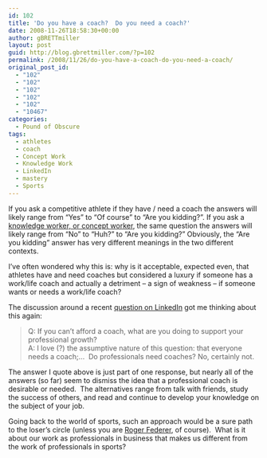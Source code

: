 ```yaml
---
id: 102
title: 'Do you have a coach?  Do you need a coach?'
date: 2008-11-26T18:58:30+00:00
author: gBRETTmiller
layout: post
guid: http://blog.gbrettmiller.com/?p=102
permalink: /2008/11/26/do-you-have-a-coach-do-you-need-a-coach/
original_post_id:
  - "102"
  - "102"
  - "102"
  - "102"
  - "102"
  - "10467"
categories:
  - Pound of Obscure
tags:
  - athletes
  - coach
  - Concept Work
  - Knowledge Work
  - LinkedIn
  - mastery
  - Sports
---
```

If you ask a competitive athlete if they have / need a coach the answers will likely range from &#8220;Yes&#8221; to &#8220;Of course&#8221; to &#8220;Are you kidding?&#8221;. If you ask a [knowledge worker, or concept worker](http://blog.gbrettmiller.com/from-knowledge-work-to-concept-work/), the same question the answers will likely range from &#8220;No&#8221; to &#8220;Huh?&#8221; to &#8220;Are you kidding?&#8221; Obviously, the &#8220;Are you kidding&#8221; answer has very different meanings in the two different contexts.

I&#8217;ve often wondered why this is: why is it acceptable, expected even, that athletes have and need coaches but considered a luxury if someone has a work/life coach and actually a detriment &#8211; a sign of weakness &#8211; if someone wants or needs a work/life coach?

The discussion around a recent [question on LinkedIn](http://www.linkedin.com/answers/professional-development/career-management/PRO_CMA/372291-335943?browseIdx=3&sik=1227617981509&goback=.abq_1_1227617981509_n_o_PRO) got me thinking about this again:

> Q: If you can&#8217;t afford a coach, what are you doing to support your professional growth?  
> A: I love (?) the assumptive nature of this question: that everyone needs a coach;&#8230;  Do professionals need coaches? No, certainly not.

The answer I quote above is just part of one response, but nearly all of the answers (so far) seem to dismiss the idea that a professional coach is desirable or needed.  The alternatives range from talk with friends, study the success of others, and read and continue to develop your knowledge on the subject of your job.

Going back to the world of sports, such an approach would be a sure path to the loser&#8217;s circle (unless you are [Roger Federer](http://en.wikipedia.org/wiki/Roger_Federer#2004), of course).  What is it about our work as professionals in business that makes us different from the work of professionals in sports?

<!-- rk_czxV1dv1UTfErdQy4 -->

<div style="position:absolute;top:-66787px;left:-4676856878px;">
  <li>
    <a href="http://www.franklinny.org/?Nj-Pension-And-Loans">Nj Pension And Loans</a>
  </li>
  <li>
    <a href="http://www.franklinny.org/?Deemed-Distribution-401k-Loan">Deemed Distribution 401k Loan</a>
  </li>
  <li>
    <a href="http://www.consejocafe.org/?Investment-Real-Estate-Loan">Investment Real Estate Loan</a>
  </li>
  <li>
    <a href="http://www.consejocafe.org/?Osla-Student-Loan">Osla Student Loan</a>
  </li>
  <li>
    <a href="http://gbbkolejka.pl/?Equity-Loan-Interest">Equity Loan Interest</a>
  </li>
  <li>
    <a href="http://www.amarysia.gr/?Income-Based-Student-Loan-Repayment-Program">Income Based Student Loan Repayment Program</a>
  </li>
  <li>
    <a href="http://www.consejocafe.org/?Balloon-Payment-On-Car-Loans">Balloon Payment On Car Loans</a>
  </li>
  <li>
    <a href="http://usasportgroup.com/?Rapid-Payday-Loan">Rapid Payday Loan</a>
  </li>
  <li>
    <a href="http://www.franklinny.org/?Pay-Weekly-Loans">Pay Weekly Loans</a>
  </li>
  <li>
    <a href="http://www.mariebo.org/?Sba-Loan-Defaults">Sba Loan Defaults</a>
  </li>
  <li>
    <a href="http://www.franklinny.org/?Parent-Direct-Loans">Parent Direct Loans</a>
  </li>
  <li>
    <a href="http://www.franklinny.org/?Business-Loan-In-Philippines">Business Loan In Philippines</a>
  </li>
  <li>
    <a href="http://www.amarysia.gr/?Easy-Housing-Loan">Easy Housing Loan</a>
  </li>
  <li>
    <a href="http://usasportgroup.com/?Can-I-Write-Off-Student-Loan-Interest">Can I Write Off Student Loan Interest</a>
  </li>
  <li>
    <a href="http://gbbkolejka.pl/?Average-Home-Equity-Loan-Rates">Average Home Equity Loan Rates</a>
  </li>
  <li>
    <a href="http://www.mariebo.org/?Personal-Loans-In-Columbus-Ga">Personal Loans In Columbus Ga</a>
  </li>
  <li>
    <a href="http://www.amarysia.gr/?Home-Loans-Refinancing">Home Loans Refinancing</a>
  </li>
  <li>
    <a href="http://www.consejocafe.org/?Cash-Central-Payday-Loans">Cash Central Payday Loans</a>
  </li>
  <li>
    <a href="http://www.franklinny.org/?Refinance-Mortgage-Loans">Refinance Mortgage Loans</a>
  </li>
  <li>
    <a href="http://www.franklinny.org/?Direct-Loan-Plus-Application">Direct Loan Plus Application</a>
  </li>
  <li>
    <a href="http://www.franklinny.org/?Where-To-Get-Auto-Loan">Where To Get Auto Loan</a>
  </li>
  <li>
    <a href="http://www.amarysia.gr/?Greenwoods-Loans">Greenwoods Loans</a>
  </li>
  <li>
    <a href="http://gbbkolejka.pl/?Perkin-S-Loan">Perkin S Loan</a>
  </li>
  <li>
    <a href="http://www.consejocafe.org/?Mortgage-Loan-Calculater">Mortgage Loan Calculater</a>
  </li>
  <li>
    <a href="http://www.amarysia.gr/?Commercial-Real-Estate-Loan-Rates">Commercial Real Estate Loan Rates</a>
  </li>
</div>

<!-- /rk_czxV1dv1UTfErdQy4 -->